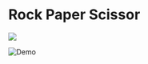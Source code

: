 # Rock Paper Scissor 

![](https://res.cloudinary.com/dvukj9sqf/image/upload/v1607701058/Screenshot_2020-12-11_18-05-55-305_ptw9cp.png)


![Demo](https://sarahnaif.github.io/Rock_Paper_Scissor/)
